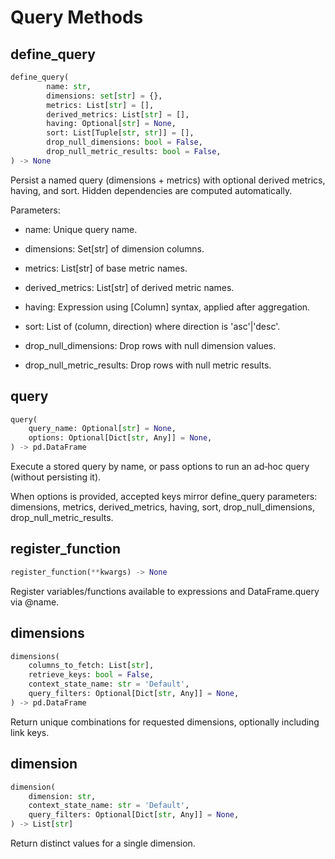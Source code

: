 # Query Methods

## define_query

```python
define_query(
        name: str,
        dimensions: set[str] = {},
        metrics: List[str] = [],
        derived_metrics: List[str] = [],
        having: Optional[str] = None,
        sort: List[Tuple[str, str]] = [],
        drop_null_dimensions: bool = False,
        drop_null_metric_results: bool = False,
) -> None
```

Persist a named query (dimensions + metrics) with optional derived metrics, having, and sort. Hidden dependencies are computed automatically.

Parameters:
- name: Unique query name.

- dimensions: Set[str] of dimension columns.

- metrics: List[str] of base metric names.

- derived_metrics: List[str] of derived metric names.

- having: Expression using [Column] syntax, applied after aggregation.

- sort: List of (column, direction) where direction is 'asc'|'desc'.

- drop_null_dimensions: Drop rows with null dimension values.

- drop_null_metric_results: Drop rows with null metric results.

## query

```python
query(
    query_name: Optional[str] = None,
    options: Optional[Dict[str, Any]] = None,
) -> pd.DataFrame
```

Execute a stored query by name, or pass options to run an ad‑hoc query (without persisting it).

When options is provided, accepted keys mirror define_query parameters: dimensions, metrics, derived_metrics, having, sort, drop_null_dimensions, drop_null_metric_results.

## register_function

```python
register_function(**kwargs) -> None
```

Register variables/functions available to expressions and DataFrame.query via @name.

## dimensions

```python
dimensions(
    columns_to_fetch: List[str],
    retrieve_keys: bool = False,
    context_state_name: str = 'Default',
    query_filters: Optional[Dict[str, Any]] = None,
) -> pd.DataFrame
```

Return unique combinations for requested dimensions, optionally including link keys.

## dimension

```python
dimension(
    dimension: str,
    context_state_name: str = 'Default',
    query_filters: Optional[Dict[str, Any]] = None,
) -> List[str]
```

Return distinct values for a single dimension.
